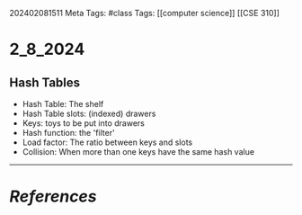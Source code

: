 202402081511
Meta Tags: #class 
Tags: [[computer science]] [[CSE 310]]

# 2_8_2024

## Hash Tables

- Hash Table: The shelf
- Hash Table slots: (indexed) drawers
- Keys: toys to be put into drawers
- Hash function: the 'filter'
- Load factor: The ratio between keys and slots
- Collision: When more than one keys have the same hash value


---
# *References*